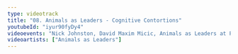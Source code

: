 ```yaml
---
type: videotrack
title: "08. Animals as Leaders - Cognitive Contortions"
youtubeId: "iyur90fyDy4"
videoevents: "Nick Johnston, David Maxim Micic, Animals as Leaders at Patronaat"
videoartists: ["Animals as Leaders"]
---
```

